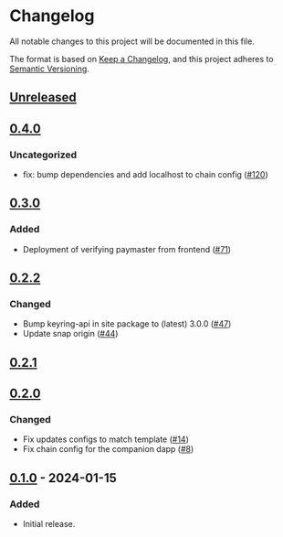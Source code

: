 # Changelog
All notable changes to this project will be documented in this file.

The format is based on [Keep a Changelog](https://keepachangelog.com/en/1.0.0/),
and this project adheres to [Semantic Versioning](https://semver.org/spec/v2.0.0.html).

## [Unreleased]

## [0.4.0]
### Uncategorized
- fix: bump dependencies and add localhost to chain config ([#120](https://github.com/MetaMask/snap-account-abstraction-keyring/pull/120))

## [0.3.0]
### Added
- Deployment of verifying paymaster from frontend ([#71](https://github.com/MetaMask/snap-account-abstraction-keyring/pull/71))

## [0.2.2]
### Changed
- Bump keyring-api in site package to (latest) 3.0.0 ([#47](https://github.com/MetaMask/snap-account-abstraction-keyring/pull/47))
- Update snap origin ([#44](https://github.com/MetaMask/snap-account-abstraction-keyring/pull/44))

## [0.2.1]

## [0.2.0]
### Changed
- Fix updates configs to match template ([#14](https://github.com/MetaMask/snap-account-abstraction-keyring/pull/14))
- Fix chain config for the companion dapp ([#8](https://github.com/MetaMask/snap-account-abstraction-keyring/pull/8))

## [0.1.0] - 2024-01-15
### Added
- Initial release.

[Unreleased]: https://github.com/MetaMask/snap-account-abstraction-keyring/compare/v0.4.0...HEAD
[0.4.0]: https://github.com/MetaMask/snap-account-abstraction-keyring/compare/v0.3.0...v0.4.0
[0.3.0]: https://github.com/MetaMask/snap-account-abstraction-keyring/compare/v0.2.2...v0.3.0
[0.2.2]: https://github.com/MetaMask/snap-account-abstraction-keyring/compare/v0.2.1...v0.2.2
[0.2.1]: https://github.com/MetaMask/snap-account-abstraction-keyring/compare/v0.2.0...v0.2.1
[0.2.0]: https://github.com/MetaMask/snap-account-abstraction-keyring/compare/v0.1.0...v0.2.0
[0.1.0]: https://github.com/MetaMask/snap-account-abstraction-keyring/releases/tag/v0.1.0

